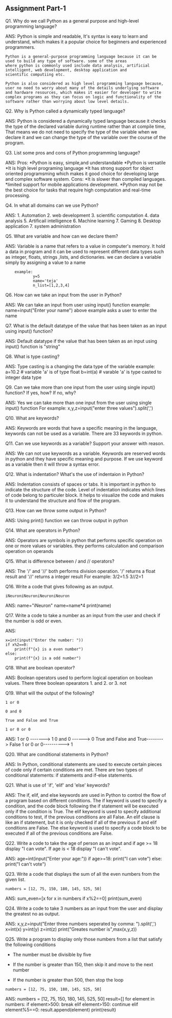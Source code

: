 ## Assignment Part-1
Q1. Why do we call Python as a general purpose and high-level programming language?

ANS:
    Python is simple and readable, It's syntax is easy to learn and understand, which makes it a popular choice for beginners and experienced programmers.

    Python is a general-purpose programming language because it can be used to build any type of software. some of the areas
    where python is commonly used include data analysis, artificial intelligent, web development, desktop application and 
    scientific computiing etc.

    Python is also considered as high level programming language because, user no need to worry about many of the details underlying software and hardware resources, which makes it easier for developer to write complex programs as they can focus on logic and functionality of the software rather than worrying about low level details.
    

Q2. Why is Python called a dynamically typed language?

ANS:
    Python is considered a dynamically typed language because it checks the type of the declared variable during runtime rather than at compile time, That means we do not need to specify the type of the variable when we declare it and we can change the type of the variable over the course of the program.    

Q3. List some pros and cons of Python programming language?

ANS:
    Pros:
        *Python is easy, simple,and understandable
        *Python is versatile
        *It is high level programing language
        *It has strong support for object oriented programsming which makes it good choice for developing large and complex software system.
    Cons:
        *It is slower than compiled languages.
        *limited support for mobile applications development.
        *Python may not be the best choice for tasks that require high computation and real-time processing.


Q4. In what all domains can we use Python?

ANS:
    1. Automation
    2. web development
    3. scientific computation
    4. data analysis
    5. Artificail intelligence
    6. Machine learning
    7. Gaming
    8. Desktop application
    7. system administration



Q5. What are variable and how can we declare them?

ANS:
    Variable is a name that refers to a value in computer's memory. It hold a data in program and it can be used to represent different data types such as integer, floats, strings ,lists, and dictionaries.
    we can declare a variable simply by assigning a value to a name

        example:
                y=5
                name='teja'
                n_list=[1,2,3,4]



Q6. How can we take an input from the user in Python?

ANS:
    We can take an input from user using input() function 
    example:
            name=input("Enter your name")
    above example asks a user to enter the name


Q7. What is the default datatype of the value that has been taken as an input using input() function?

ANS:
    Default datatype if the value that has been taken as an input using input() function is "string"

Q8. What is type casting?

ANS:
    Type casting is a changing the data type of the variable
    example:
            a=10.2 # variable 'a' is of type float
            b=int(a) # varable 'a' is type casted to integer data type

Q9. Can we take more than one input from the user using single input() function? If yes, how? If no, why?

ANS:
    Yes we can take more than one input from the user using single input() function
    For example:
                x,y,z=input("enter three values").split(',')

Q10. What are keywords?

ANS:
    Keywords are words that have a specific meaning in the language, keywords can not be used as a variable.
    There are 33 keywords in python.

Q11. Can we use keywords as a variable? Support your answer with reason.

ANS:
    We can not use keywords as a variable. Keywords are reserved words in python and they have specific meaning and purpose.
    If we use keyword as a variable then it will throw a syntax error.

Q12. What is indentation? What's the use of indentaion in Python?

ANS:
    Indentation consists of spaces or tabs. It is important in python to indicate the structure of the code. 
    Level of indentation indicates which lines of code belong to particuler block.
    It helps to visualize the code and makes it to understand the structure and flow of the program.


Q13. How can we throw some output in Python?

ANS:
    Using print() function we can throw output in python

Q14. What are operators in Python?

ANS:
    Operators are symbols in python that performs specific operation on one or more values or variables.
    they performs calculation and comparison operation on operands 


Q15. What is difference between / and // operators?

ANS:
    The '/' and '//' both performs division operation. '/' returns a float result and '//' returns a integer result
    For example:
                3/2=1.5
                3//2=1

Q16. Write a code that gives following as an output.
```
iNeuroniNeuroniNeuroniNeuron
```
ANS:
    name="iNeuron"
    name=name*4
    print(name)

Q17. Write a code to take a number as an input from the user and check if the number is odd or even.

ANS:

    x=int(input("Enter the number: "))
    if x%2==0:
        print(f"{x} is a even number")
    else:
        print(f"{x} is a odd number")

Q18. What are boolean operator?

ANS:
    Boolean operators used to perform logical operation on boolean values. There three boolean opearators
        1. and
        2. or
        3. not


Q19. What will the output of the following?
```
1 or 0

0 and 0

True and False and True

1 or 0 or 0
```
ANS:
    1 or 0 -------> 1
    0 and 0 ------> 0
    True and False and True--------> False
    1 or 0 or 0----------> 1



Q20. What are conditional statements in Python?

ANS:
    In Python, conditional statements are used to execute certain pieces of code only if certain conditions are met. 
    There are two types of conditional statements: if statements and if-else statements.


Q21. What is use of 'if', 'elif' and 'else' keywords?

ANS:
    The if, elif, and else keywords are used in Python to control the flow of a program based on different conditions.
    The if keyword is used to specify a condition, and the code block following the if statement will be executed only if the condition is True.
    The elif keyword is used to specify additional conditions to test, if the previous conditions are all False. An elif clause is like an if statement, but it is only checked if all of the previous if and elif conditions are False. 
    The else keyword is used to specify a code block to be executed if all of the previous conditions are False.

Q22. Write a code to take the age of person as an input and if age >= 18 display "I can vote". If age is < 18 display "I can't vote".

ANS:
    age=int(input("Enter your age:"))
    if age>=18:
        print("I can vote")
    else:
        print("I can't vote")


Q23. Write a code that displays the sum of all the even numbers from the given list.
```
numbers = [12, 75, 150, 180, 145, 525, 50]
```
ANS:
    sum_even=[x for x in numbers if x%2==0]
    print(sum_even)     


Q24. Write a code to take 3 numbers as an input from the user and display the greatest no as output.

ANS:
    x,y,z=input("Enter three numbers seperated by comma: ").split(',')
    x=int(x)
    y=int(y)
    z=int(z)
    print("Greates number is",max(x,y,z))

Q25. Write a program to display only those numbers from a list that satisfy the following conditions

- The number must be divisible by five

- If the number is greater than 150, then skip it and move to the next number

- If the number is greater than 500, then stop the loop
```
numbers = [12, 75, 150, 180, 145, 525, 50]
```
ANS:
    numbers = [12, 75, 150, 180, 145, 525, 50]
    result=[]
    for element in numbers:
        if element>500:
            break
        elif element>150:
            continue
        elif element%5==0:
            result.append(element)
    print(result)
